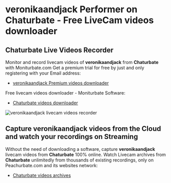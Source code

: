 # veronikaandjack Performer on Chaturbate - Free LiveCam videos downloader

## Chaturbate Live Videos Recorder

Monitor and record livecam videos of **veronikaandjack** from **Chaturbate** with Moniturbate.com
Get a premium trial for free by just and only registering with your Email address:
* [veronikaandjack Premium videos downloader](https://moniturbate.com/request-demo-licence-key.html)

Free livecam videos downloader - Moniturbate Software:
* [Chaturbate videos downloader](https://moniturbate.com/moniturbate-download-software.html)

![veronikaandjack livecam videos recorder](https://peachurnet.com/templates/moniturbate-software.png)


## Capture veronikaandjack videos from the Cloud and watch your recordings on Streaming

Without the need of downloading a software, capture **veronikaandjack** livecam videos from **Chaturbate** 100% online.
Watch Livecam archives from **Chaturbate** unlimitedly from thousands of existing recordings, only on Peachurbate.com and its websites network:
* [Chaturbate videos archives](https://peachurnet.com/)